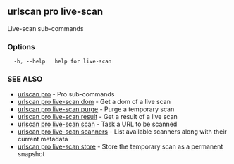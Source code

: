 ## urlscan pro live-scan

Live-scan sub-commands

### Options

```
  -h, --help   help for live-scan
```

### SEE ALSO

* [urlscan pro](urlscan_pro.md)	 - Pro sub-commands
* [urlscan pro live-scan dom](urlscan_pro_live-scan_dom.md)	 - Get a dom of a live scan
* [urlscan pro live-scan purge](urlscan_pro_live-scan_purge.md)	 - Purge a temporary scan
* [urlscan pro live-scan result](urlscan_pro_live-scan_result.md)	 - Get a result of a live scan
* [urlscan pro live-scan scan](urlscan_pro_live-scan_scan.md)	 - Task a URL to be scanned
* [urlscan pro live-scan scanners](urlscan_pro_live-scan_scanners.md)	 - List available scanners along with their current metadata
* [urlscan pro live-scan store](urlscan_pro_live-scan_store.md)	 - Store the temporary scan as a permanent snapshot

